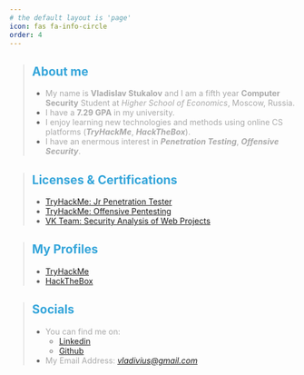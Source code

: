 ```yaml
---
# the default layout is 'page'
icon: fas fa-info-circle
order: 4
---
```


> ## <strong><font color="#34A5DA">About me</font></strong>
> * <font color="DarkGray">My name is <strong>Vladislav Stukalov</strong> and I am a fifth year <strong>Computer Security</strong> Student at <em>Higher School of Economics</em>, Moscow, Russia.</font>
> * <font color="DarkGray">I have a <strong>7.29 GPA</strong> in my university.</font>
> * <font color="DarkGray">I enjoy learning new technologies and methods using online CS platforms (<strong><em>TryHackMe</em></strong>, <strong><em>HackTheBox</em></strong>).</font>
> * <font color="DarkGray">I have an enermous interest in <strong><em>Penetration Testing</em></strong>, <strong><em>Offensive Security</em></strong>.</font>

> ## <strong><font color="#34A5DA">Licenses & Certifications</font></strong>
> * <font color="DarkGray"><a href="https://tryhackme-certificates.s3-eu-west-1.amazonaws.com/THM-V1YHNUGYUZ.png">TryHackMe: Jr Penetration Tester</a></font>
> * <font color="DarkGray"><a href="https://tryhackme-certificates.s3-eu-west-1.amazonaws.com/THM-NLG44KMKJC.png">TryHackMe: Offensive Pentesting</a></font>
> * <font color="DarkGray"><a href="https://stepik.org/certificate/e1a5dcd921b88e6de7702ce72c3d186f9457ec65.pdf">VK Team: Security Analysis of Web Projects</a></font>


> ## **<strong><font color="#34A5DA">My Profiles</font></strong>**
> * <font color="DarkGray"><a href="https://tryhackme.com/p/Simpuar">TryHackMe</a></font>
> * <font color="DarkGray"><a href="">HackTheBox</a></font>

> ## <strong><font color="#34A5DA">Socials</font></strong>
> * <font color="DarkGray">You can find me on:</font>
>   * <font color="DarkGray"><a href="https://www.linkedin.com/in/simpuar">Linkedin</a></font>
>   * <font color="DarkGray"><a href="https://github.com/Simpuar">Github</a></font>
> * <font color="DarkGray">My Email Address: <em>vladivius@gmail.com</em></font>
